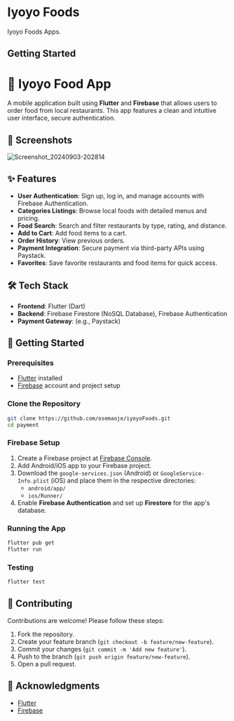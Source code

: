 # Iyoyo Foods

Iyoyo Foods Apps.

## Getting Started

# 🍔 Iyoyo Food App

A mobile application built using **Flutter** and **Firebase** that allows users to order food from local restaurants. This app features a clean and intuitive user interface, secure authentication.

## 📱 Screenshots

![Screenshot_20240903-202814](https://github.com/user-attachments/assets/5acf18c1-dfa4-439e-90f4-93e7538d1ed6)


## ✨ Features

- **User Authentication**: Sign up, log in, and manage accounts with Firebase Authentication.
- **Categories Listings**: Browse local foods with detailed menus and pricing.
- **Food Search**: Search and filter restaurants by type, rating, and distance.
- **Add to Cart**: Add food items to a cart.
- **Order History**: View previous orders.
- **Payment Integration**: Secure payment via third-party APIs using Paystack.
- **Favorites**: Save favorite restaurants and food items for quick access.
  
## 🛠 Tech Stack

- **Frontend**: Flutter (Dart)
- **Backend**: Firebase Firestore (NoSQL Database), Firebase Authentication
- **Payment Gateway**: (e.g., Paystack)

## 🚀 Getting Started

### Prerequisites

- [Flutter](https://flutter.dev/docs/get-started/install) installed
- [Firebase](https://firebase.google.com/) account and project setup
  
### Clone the Repository

```bash
git clone https://github.com/osemaoje/iyoyoFoods.git
cd payment
```

### Firebase Setup

1. Create a Firebase project at [Firebase Console](https://console.firebase.google.com/).
2. Add Android/iOS app to your Firebase project.
3. Download the `google-services.json` (Android) or `GoogleService-Info.plist` (iOS) and place them in the respective directories:
   - `android/app/`
   - `ios/Runner/`
4. Enable **Firebase Authentication** and set up **Firestore** for the app's database.


### Running the App

```bash
flutter pub get
flutter run
```

### Testing

```bash
flutter test
```

## 🤝 Contributing

Contributions are welcome! Please follow these steps:

1. Fork the repository.
2. Create your feature branch (`git checkout -b feature/new-feature`).
3. Commit your changes (`git commit -m 'Add new feature'`).
4. Push to the branch (`git push origin feature/new-feature`).
5. Open a pull request.


## 🌟 Acknowledgments

- [Flutter](https://flutter.dev/)
- [Firebase](https://firebase.google.com/)

